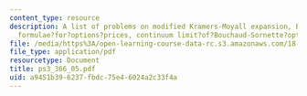```yaml
---
content_type: resource
description: A list of problems on modified Kramers-Moyall expansion, Black-Scholes
  formulae?for?options?prices, continuum limit?of?Bouchaud-Sornette?options?theory.
file: /media/https%3A/open-learning-course-data-rc.s3.amazonaws.com/18-366-random-walks-and-diffusion-fall-2006/a9451b396237fbdc75e46024a2c33f4a_ps3_366_05.pdf
file_type: application/pdf
resourcetype: Document
title: ps3_366_05.pdf
uid: a9451b39-6237-fbdc-75e4-6024a2c33f4a
---
```

